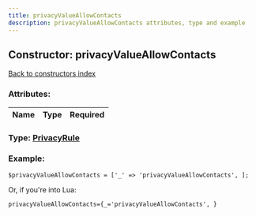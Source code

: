 ```yaml
---
title: privacyValueAllowContacts
description: privacyValueAllowContacts attributes, type and example
---
```

## Constructor: privacyValueAllowContacts  
[Back to constructors index](index.md)



### Attributes:

| Name     |    Type       | Required |
|----------|:-------------:|---------:|



### Type: [PrivacyRule](../types/PrivacyRule.md)


### Example:

```
$privacyValueAllowContacts = ['_' => 'privacyValueAllowContacts', ];
```  

Or, if you're into Lua:  


```
privacyValueAllowContacts={_='privacyValueAllowContacts', }

```


